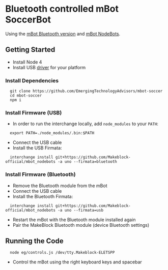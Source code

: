 # Bluetooth controlled mBot SoccerBot

Using the [mBot Bluetooth version](http://www.makeblock.cc/mbot/) and
[mBot NodeBots](https://github.com/Makeblock-official/mbot_nodebots/blob/master/README.md).

## Getting Started

* Install Node 4
* Install USB [driver](https://github.com/Makeblock-official/mbot_nodebots/tree/master/driver) for your platform

### Install Dependencies

```
  git clone https://github.com/EmergingTechnologyAdvisors/mbot-soccer
  cd mbot-soccer
  npm i
``` 

### Install Firmware (USB)

* In order to run the interchange locally, add `node_modules` to your `PATH`:

```
  export PATH=./node_modules/.bin:$PATH
```

* Connect the USB cable
* Install the USB Firmata:

```
  interchange install git+https://github.com/Makeblock-official/mbot_nodebots -a uno --firmata=bluetooth
```

### Install Firmware (Bluetooth)

* Remove the Bluetooth module from the mBot
* Connect the USB cable
* Install the Bluetooth Firmata:

```
  interchange install git+https://github.com/Makeblock-official/mbot_nodebots -a uno --firmata=usb
```

* Restart the mBot with the Bluetooth module installed again
* Pair the MakeBlock Bluetooth module (device Bluetooth settings)

## Running the Code

```
  node eg/controls.js /dev/tty.Makeblock-ELETSPP
```
* Control the mBot using the right keyboard keys and spacebar
